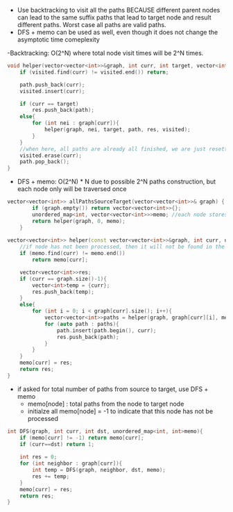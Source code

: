 - Use backtracking to visit all the paths BECAUSE different parent nodes can lead to the same suffix paths that lead to target node and result different paths. Worst case all paths are valid paths. 
- DFS + memo can be used as well, even though it does not change the asymptotic time comeplexity

-Backtracking: O(2^N) where total node visit times will be 2^N times.
```cpp
void helper(vector<vector<int>>&graph, int curr, int target, vector<int>&path, vector<vector<int>>&res, unordered_set<int>&visited){
    if (visited.find(curr) != visited.end()) return;

    path.push_back(curr);
    visited.insert(curr);

    if (curr == target)
        res.push_back(path);
    else{ 
        for (int nei : graph[curr]){
            helper(graph, nei, target, path, res, visited);
        }
    }
    //when here, all paths are already all finished, we are just resetting the visited status
    visited.erase(curr);
    path.pop_back();
}
```
- DFS + memo: O(2^N) * N due to possible 2^N paths construction, but each node only will be traversed once
```cpp
vector<vector<int>> allPathsSourceTarget(vector<vector<int>>& graph) {
        if (graph.empty()) return vector<vector<int>>{};
        unordered_map<int, vector<vector<int>>>memo; //each node stores all the paths it has to the target node
        return helper(graph, 0, memo);
    }
    
vector<vector<int>> helper(const vector<vector<int>>&graph, int curr, unordered_map<int,vector<vector<int>>>&memo){
    //if node has not been processed, then it will not be found in the memo
    if (memo.find(curr) != memo.end())
        return memo[curr];

    vector<vector<int>>res;
    if (curr == graph.size()-1){
        vector<int>temp = {curr};
        res.push_back(temp);
    }
    else{
        for (int i = 0; i < graph[curr].size(); i++){
            vector<vector<int>>paths = helper(graph, graph[curr][i], memo);
            for (auto path : paths){
                path.insert(path.begin(), curr);
                res.push_back(path);
            }
        }
    }
    memo[curr] = res;
    return res;
}
```
- if asked for total number of paths from source to target, use DFS + memo
    - memo[node] : total paths from the node to target node
    - initialze all memo[node] = -1 to indicate that this node has not be processed

```cpp
int DFS(graph, int curr, int dst, unordered_map<int, int>memo){
    if (memo[curr] != -1) return memo[curr];
    if (curr==dst) return 1; 
    
    int res = 0;
    for (int neighbor : graph[curr]){
        int temp = DFS(graph, neighbor, dst, memo);
        res += temp;
    }
    memo[curr] = res;
    return res;
}
```
        
